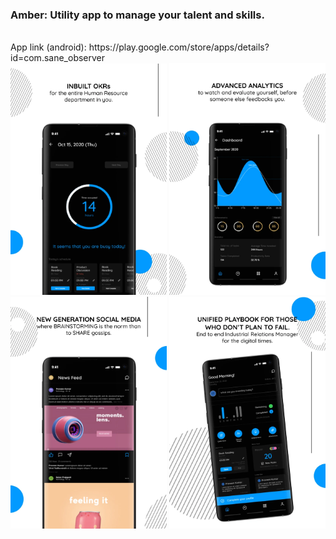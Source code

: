 ### Amber: Utility app to manage your talent and skills.

<br>
App link (android): https://play.google.com/store/apps/details?id=com.sane_observer
<br>

<div>
   <div>
    <img src="https://github.com/MhtChawla/glimpse-of-mywork/blob/main/Saneobserver/1.png" width="250" />
    <img src="https://github.com/MhtChawla/glimpse-of-mywork/blob/main/Saneobserver/2.png" width="250" />
    <img src="https://github.com/MhtChawla/glimpse-of-mywork/blob/main/Saneobserver/3.png" width="250" />
    <img src="https://github.com/MhtChawla/glimpse-of-mywork/blob/main/Saneobserver/4.png" width="250" />
  </div>
</div>
